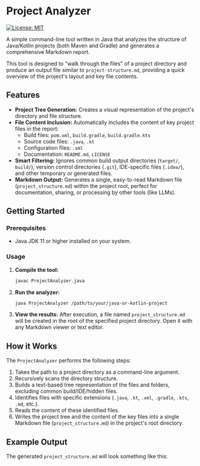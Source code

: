 # Project Analyzer

[![License: MIT](https://img.shields.io/badge/License-MIT-yellow.svg)](https://opensource.org/licenses/MIT)

A simple command-line tool written in Java that analyzes the structure of Java/Kotlin projects (both Maven and Gradle) and generates a comprehensive Markdown report.

This tool is designed to "walk through the files" of a project directory and produce an output file similar to `project-structure.md`, providing a quick overview of the project's layout and key file contents.

## Features

*   **Project Tree Generation:** Creates a visual representation of the project's directory and file structure.
*   **File Content Inclusion:** Automatically includes the content of key project files in the report:
    *   Build files: `pom.xml`, `build.gradle`, `build.gradle.kts`
    *   Source code files: `.java`, `.kt`
    *   Configuration files: `.xml`
    *   Documentation: `README.md`, `LICENSE`
*   **Smart Filtering:** Ignores common build output directories (`target/`, `build/`), version control directories (`.git`), IDE-specific files (`.idea/`), and other temporary or generated files.
*   **Markdown Output:** Generates a single, easy-to-read Markdown file (`project_structure.md`) within the project root, perfect for documentation, sharing, or processing by other tools (like LLMs).

## Getting Started

### Prerequisites

*   Java JDK 11 or higher installed on your system.

### Usage

1.  **Compile the tool:**
    ```bash
    javac ProjectAnalyzer.java
    ```
2.  **Run the analyzer:**
    ```bash
    java ProjectAnalyzer /path/to/your/java-or-kotlin-project
    ```
3.  **View the results:** After execution, a file named `project_structure.md` will be created in the root of the specified project directory. Open it with any Markdown viewer or text editor.

## How it Works

The `ProjectAnalyzer` performs the following steps:

1.  Takes the path to a project directory as a command-line argument.
2.  Recursively scans the directory structure.
3.  Builds a text-based tree representation of the files and folders, excluding common build/IDE/hidden files.
4.  Identifies files with specific extensions (`.java`, `.kt`, `.xml`, `.gradle`, `.kts`, `.md`, etc.).
5.  Reads the content of these identified files.
6.  Writes the project tree and the content of the key files into a single Markdown file (`project_structure.md`) in the project's root directory.

## Example Output

The generated `project_structure.md` will look something like this:
